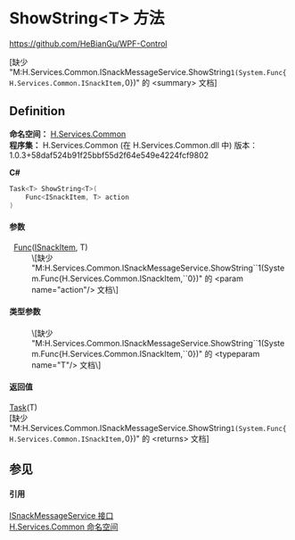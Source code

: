 # ShowString&lt;T&gt; 方法
https://github.com/HeBianGu/WPF-Control

\[缺少 "M:H.Services.Common.ISnackMessageService.ShowString``1(System.Func{H.Services.Common.ISnackItem,``0})" 的 &lt;summary&gt; 文档\]



## Definition
**命名空间：** <a href="b9cdd84f-6623-a51a-f53b-465103ced202">H.Services.Common</a>  
**程序集：** H.Services.Common (在 H.Services.Common.dll 中) 版本：1.0.3+58daf524b91f25bbf55d2f64e549e4224fcf9802

**C#**
``` C#
Task<T> ShowString<T>(
	Func<ISnackItem, T> action
)

```



#### 参数
<dl><dt>  <a href="https://learn.microsoft.com/dotnet/api/system.func-2" target="_blank" rel="noopener noreferrer">Func</a>(<a href="f0b26f1d-8b78-ea9f-985d-c5fde84b4966">ISnackItem</a>, T)</dt><dd>\[缺少 "M:H.Services.Common.ISnackMessageService.ShowString``1(System.Func{H.Services.Common.ISnackItem,``0})" 的 &lt;param name="action"/&gt; 文档\]</dd></dl>

#### 类型参数
<dl><dt /><dd>\[缺少 "M:H.Services.Common.ISnackMessageService.ShowString``1(System.Func{H.Services.Common.ISnackItem,``0})" 的 &lt;typeparam name="T"/&gt; 文档\]</dd></dl>

#### 返回值
<a href="https://learn.microsoft.com/dotnet/api/system.threading.tasks.task-1" target="_blank" rel="noopener noreferrer">Task</a>(T)  
\[缺少 "M:H.Services.Common.ISnackMessageService.ShowString``1(System.Func{H.Services.Common.ISnackItem,``0})" 的 &lt;returns&gt; 文档\]

## 参见


#### 引用
<a href="13b934f8-1818-701a-441b-ab59e1f38b94">ISnackMessageService 接口</a>  
<a href="b9cdd84f-6623-a51a-f53b-465103ced202">H.Services.Common 命名空间</a>  
